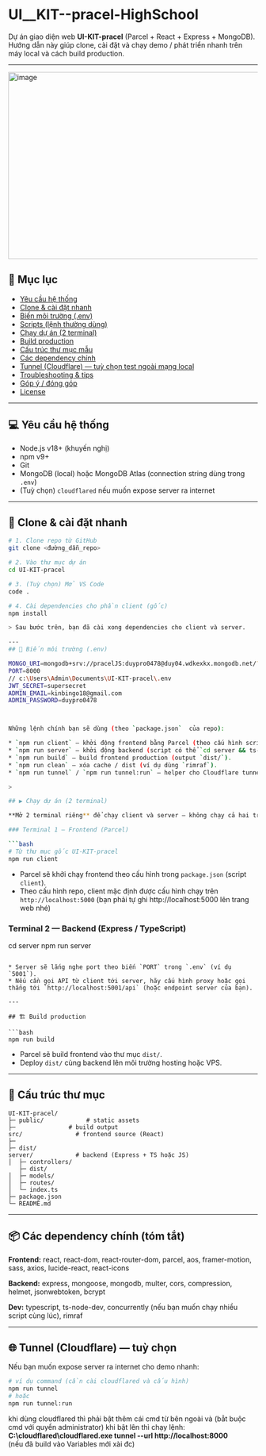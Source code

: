 # UI__KIT--pracel-HighSchool

Dự án giao diện web **UI-KIT-pracel** (Parcel + React + Express + MongoDB).
Hướng dẫn này giúp clone, cài đặt và chạy demo / phát triển nhanh trên máy local và cách build production.

---
<img width="706" height="377" alt="image" src="https://github.com/user-attachments/assets/ed36cd42-ec04-46b9-a2d9-1ffe8dfd7c07" />

## 📑 Mục lục

* [Yêu cầu hệ thống](#yêu-cầu-hệ-thống)
* [Clone & cài đặt nhanh](#clone--cài-đặt-nhanh)
* [Biến môi trường (.env)](#biến-môi-trường-env)
* [Scripts (lệnh thường dùng)](#scripts-lệnh-thường-dùng)
* [Chạy dự án (2 terminal)](#chạy-dự-án-2-terminal)
* [Build production](#build-production)
* [Cấu trúc thư mục mẫu](#cấu-trúc-thư-mục-mẫu)
* [Các dependency chính](#các-dependency-chính)
* [Tunnel (Cloudflare) — tuỳ chọn test ngoài mạng local](#tunnel-cloudflare--tuỳ-chọn-test-ngoài-mạng-local)
* [Troubleshooting & tips](#troubleshooting--tips)
* [Góp ý / đóng góp](#góp-ý--đóng-góp)
* [License](#license)

---

## 💻 Yêu cầu hệ thống

* Node.js v18+ (khuyến nghị)
* npm v9+
* Git
* MongoDB (local) hoặc MongoDB Atlas (connection string dùng trong `.env`)
* (Tuỳ chọn) `cloudflared` nếu muốn expose server ra internet

---

## 🚀 Clone & cài đặt nhanh

```bash
# 1. Clone repo từ GitHub
git clone <đường_dẫn_repo>

# 2. Vào thư mục dự án
cd UI-KIT-pracel

# 3. (Tuỳ chọn) Mở VS Code
code .

# 4. Cài dependencies cho phần client (gốc)
npm install

> Sau bước trên, bạn đã cài xong dependencies cho client và server.

---
## 🔑 Biến môi trường (.env)

MONGO_URI=mongodb+srv://pracelJS:duypro0478@duy04.wdkexkx.mongodb.net/?retryWrites=true&w=majority&appName=Duy04
PORT=8000
// c:\Users\Admin\Documents\UI-KIT-pracel\.env
JWT_SECRET=supersecret
ADMIN_EMAIL=kinbingo18@gmail.com
ADMIN_PASSWORD=duypro0478



Những lệnh chính bạn sẽ dùng (theo `package.json`  của repo):

* `npm run client` — khởi động frontend bằng Parcel (theo cấu hình script).
* `npm run server` — khởi động backend (script có thể `cd server && ts-node-dev index.ts` hoặc tương tự).
* `npm run build` — build frontend production (output `dist/`).
* `npm run clean` — xóa cache / dist (ví dụ dùng `rimraf`).
* `npm run tunnel` / `npm run tunnel:run` — helper cho Cloudflare tunnel (nếu repo có cấu hình).

> 

## ▶️ Chạy dự án (2 terminal)

**Mở 2 terminal riêng** để chạy client và server — không chạy cả hai trên cùng một port.

### Terminal 1 — Frontend (Parcel)

```bash
# Từ thư mục gốc UI-KIT-pracel
npm run client
```

* Parcel sẽ khởi chạy frontend theo cấu hình trong `package.json` (script `client`).
* Theo cấu hình repo, client mặc định được cấu hình chạy trên `http://localhost:5000` 
(bạn phải tự ghi http://localhost:5000 lên trang web nhé)
### Terminal 2 — Backend (Express / TypeScript)
cd server
npm run server
```

* Server sẽ lắng nghe port theo biến `PORT` trong `.env` (ví dụ `5001`).
* Nếu cần gọi API từ client tới server, hãy cấu hình proxy hoặc gọi thẳng tới `http://localhost:5001/api` (hoặc endpoint server của bạn).

---

## 🏗 Build production

```bash
npm run build
```

* Parcel sẽ build frontend vào thư mục `dist/`.
* Deploy `dist/` cùng backend lên môi trường hosting hoặc VPS.

---

## 📂 Cấu trúc thư mục 

```
UI-KIT-pracel/
├─ public/            # static assets
├─               # build output
src/               # frontend source (React)
├─ 
├─ dist/
server/            # backend (Express + TS hoặc JS)
│  ├─ controllers/
   ├─ dist/
│  ├─ models/
│  ├─ routes/
│  └─ index.ts
├─ package.json
└─ README.md
```

---

## 📦 Các dependency chính (tóm tắt)

**Frontend:** react, react-dom, react-router-dom, parcel, aos, framer-motion, sass, axios, lucide-react, react-icons

**Backend:** express, mongoose, mongodb, multer, cors, compression, helmet, jsonwebtoken, bcrypt

**Dev:** typescript, ts-node-dev, concurrently (nếu bạn muốn chạy nhiều script cùng lúc), rimraf

---

## 🌐 Tunnel (Cloudflare) — tuỳ chọn

Nếu bạn muốn expose server ra internet cho demo nhanh:

```bash
# ví dụ command (cần cài cloudflared và cấu hình)
npm run tunnel
# hoặc
npm run tunnel:run
```

khi dùng cloudflared thì phải bật thêm cái 
cmd từ bên ngoài và (bẳt buộc cmd với quyền administrator)
khi bật lên thì chạy lệnh: </br>
<b>  C:\cloudflared\cloudflared.exe tunnel --url http://localhost:8000 </b>
</br>
(nếu đã build vào Variables mới xài đc)


